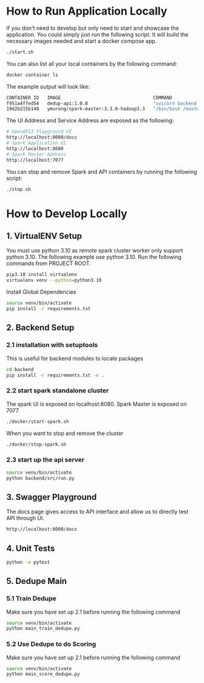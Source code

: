# How to Run Application Locally
If you don't need to develop but only need to start and showcase the application. You could simply just run the following script. It will build the necessary images needed and start a docker compose app.

```bash
./start.sh
```

You can also list all your local containers by the following command:
```bash
docker container ls
```
The example output will look like:
```bash
CONTAINER ID   IMAGE                                  COMMAND                  CREATED          STATUS          PORTS                                                      NAMES
f951a4f7ed54   dedup-api:1.0.0                        "uvicorn backend.src…"   33 seconds ago   Up 31 seconds   0.0.0.0:8000->8000/tcp                                     docker-dedup-api-1
19d2b215b148   ymurong/spark-master:3.3.0-hadoop3.3   "/bin/bash /master.sh"   9 minutes ago    Up 31 seconds   0.0.0.0:7077->7077/tcp, 6066/tcp, 0.0.0.0:8080->8080/tcp   spark-master
```

The UI Address and Service Address are exposed as the following:
```bash
# OpenAPI3 Playground UI
http://localhost:8000/docs
# Spark Application UI
http://localhost:8080
# Spark Master Address
http://localhost:7077
```

You can stop and remove Spark and API containers by running the following script:
```bash
./stop.sh
```


# How to Develop Locally

## 1. VirtualENV Setup
You must use python 3.10 as remote spark cluster worker only support python 3.10. 
The following example use python 3.10. Run the following commands from PROJECT ROOT.
```bash
pip3.10 install virtualenv
virtualenv venv --python=python3.10
```

Install Global Dependencies
```bash
source venv/bin/activate
pip install -r requirements.txt
```


## 2. Backend Setup

### 2.1 installation with setuptools
This is useful for backend modules to locate packages
```bash
cd backend
pip install -r requirements.txt -e .
```

### 2.2 start spark standalone cluster
The spark UI is exposed on localhost:8080. Spark Master is exposed on 7077.
```bash
./docker/start-spark.sh
```
When you want to stop and remove the cluster
```bash
./docker/stop-spark.sh
```

### 2.3 start up the api server
```bash
source venv/bin/activate
python backend/src/run.py
```

## 3. Swagger Playground
The docs page gives access to API interface and allow us to directly test API through UI.
```bash
http://localhost:8000/docs
```

## 4. Unit Tests
```bash
python -m pytest
```

## 5. Dedupe Main
### 5.1 Train Dedupe
Make sure you have set up 2.1 before running the following command
```bash
source venv/bin/activate
python main_train_dedupe.py
```

### 5.2 Use Dedupe to do Scoring
Make sure you have set up 2.1 before running the following command
```bash
source venv/bin/activate
python main_score_dedupe.py
```